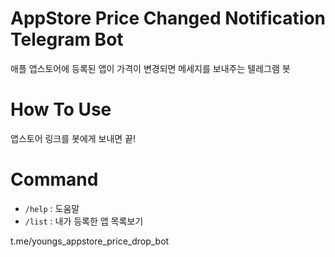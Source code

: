 # AppStore Price Changed Notification Telegram Bot

애플 앱스토어에 등록된 앱이 가격이 변경되면 메세지를 보내주는 텔레그램 봇

# How To Use

앱스토어 링크를 봇에게 보내면 끝!

# Command

- `/help` : 도움말
- `/list` : 내가 등록한 앱 목록보기

t.me/youngs_appstore_price_drop_bot
